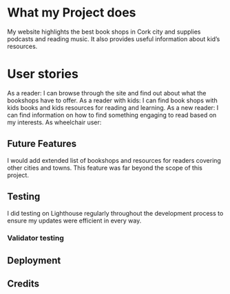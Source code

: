 # What my Project does 
My website highlights the best book shops in Cork city and supplies podcasts and reading music. It also provides useful information about kid’s resources. 

# User stories 
As a reader: I can browse through the site and find out about what the bookshops have to offer.
As a reader with kids: I can find book shops with kids books and kids resources for reading and learning.
As a new reader: I can find information on how to find something engaging to read based on my interests.
As wheelchair user: 

## 
 

## Future Features 
I would add extended list of bookshops and resources for readers covering other cities and towns. This feature was far beyond the scope of this project. 

## Testing 
I did testing on Lighthouse regularly throughout the development process to ensure my updates were efficient in every way.

### Validator testing

## Deployment

## Credits

